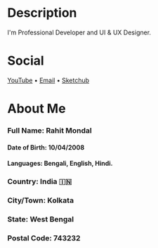 # Description
I'm Professional Developer and UI & UX Designer.

# Social
[YouTube](https://www.youtube.com/@SketchCollege) • 
[Email](mailto:sketchcollege@gmail.com?subject=Contact%20-%20GitHub%20&body=Hi%2C%20I'm%20) • 
[Sketchub](https://web.sketchub.in/u/SketchCollege)

# About Me
### Full Name: Rahit Mondal
#### Date of Birth: 10/04/2008
#### Languages: Bengali, English, Hindi.
### Country: India 🇮🇳
### City/Town: Kolkata
### State: West Bengal
### Postal Code: 743232
